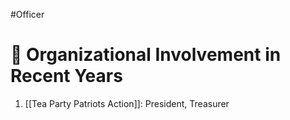 #Officer 
# 💼 Organizational Involvement in Recent Years

1. [[Tea Party Patriots Action]]: President, Treasurer

